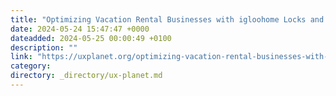 ```yaml
---
title: "Optimizing Vacation Rental Businesses with igloohome Locks and Software Solutions"
date: 2024-05-24 15:47:47 +0000
dateadded: 2024-05-25 00:00:49 +0100
description: ""
link: "https://uxplanet.org/optimizing-vacation-rental-businesses-with-igloohome-locks-and-software-solutions-afa01ed43276?source=rss----819cc2aaeee0---4"
category:
directory: _directory/ux-planet.md
---
```

